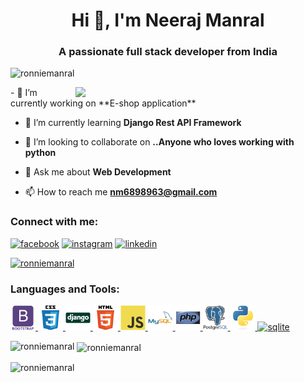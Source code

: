 
<h1 align="center">Hi 👋, I'm Neeraj Manral</h1>
<h3 align="center">A passionate full stack developer from India</h3>

<p align="left"> <img src="https://komarev.com/ghpvc/?username=ronniemanral&label=Profile%20views&color=0e75b6&style=flat" alt="ronniemanral" /> </p>


<img align="right" width="400" src="https://raw.githubusercontent.com/arsentieva/arsentieva/main/coder.gif">
- 🔭 I’m currently working on **E-shop application**

- 🌱 I’m currently learning **Django Rest API Framework**
- 👯 I’m looking to collaborate on **..Anyone who loves working with python**
- 💬 Ask me about **Web Development**

- 📫 How to reach me **nm6898963@gmail.com**

<h3 align="left">Connect with me:</h3>
<p align="left">
<a href="https://fb.com/ronnie.manral2811422" target="_blank"><img src="https://cdn.jsdelivr.net/npm/simple-icons@3.0.1/icons/facebook.svg" class="w-6 h-6 sm:w-8 sm:h-8 mr-1 sm:mr-4" alt="facebook" height="50" width="60" /></a>
<a href="https://instagram.com/neeraj_manral263153" target="_blank"><img src="https://cdn.jsdelivr.net/npm/simple-icons@3.0.1/icons/instagram.svg" class="w-6 h-6 sm:w-8 sm:h-8 mr-1 sm:mr-4" alt="instagram" height="50" width="60" /></a>
<a href="https://www.linkedin.com/in/neeraj-manral-279627208/" target="_blank"><img src="https://cdn.jsdelivr.net/npm/simple-icons@3.0.1/icons/linkedin.svg" class="w-6 h-6 sm:w-8 sm:h-8 mr-1 sm:mr-4" alt="linkedin" height="50" width="60" />
</p>


<p align="left"> <a href="https://github.com/ryo-ma/github-profile-trophy"><img src="https://github-profile-trophy.vercel.app/?username=ronniemanral" alt="ronniemanral" /></a> </p>
<h3 align="left">Languages and Tools:</h3>
<p align="left"> <a href="https://getbootstrap.com" target="_blank"> <img src="https://raw.githubusercontent.com/devicons/devicon/master/icons/bootstrap/bootstrap-plain-wordmark.svg" alt="bootstrap" width="40" height="40"/> </a> <a href="https://www.w3schools.com/css/" target="_blank"> <img src="https://raw.githubusercontent.com/devicons/devicon/master/icons/css3/css3-original-wordmark.svg" alt="css3" width="40" height="40"/> </a> <a href="https://www.djangoproject.com/" target="_blank"> <img src="https://raw.githubusercontent.com/devicons/devicon/master/icons/django/django-original.svg" alt="django" width="40" height="40"/> </a> <a href="https://www.w3.org/html/" target="_blank"> <img src="https://raw.githubusercontent.com/devicons/devicon/master/icons/html5/html5-original-wordmark.svg" alt="html5" width="40" height="40"/> </a> <a href="https://developer.mozilla.org/en-US/docs/Web/JavaScript" target="_blank"> <img src="https://raw.githubusercontent.com/devicons/devicon/master/icons/javascript/javascript-original.svg" alt="javascript" width="40" height="40"/> </a> <a href="https://www.mysql.com/" target="_blank"> <img src="https://raw.githubusercontent.com/devicons/devicon/master/icons/mysql/mysql-original-wordmark.svg" alt="mysql" width="40" height="40"/> </a> <a href="https://www.php.net" target="_blank"> <img src="https://raw.githubusercontent.com/devicons/devicon/master/icons/php/php-original.svg" alt="php" width="40" height="40"/> </a> <a href="https://www.postgresql.org" target="_blank"> <img src="https://raw.githubusercontent.com/devicons/devicon/master/icons/postgresql/postgresql-original-wordmark.svg" alt="postgresql" width="40" height="40"/> </a> <a href="https://www.python.org" target="_blank"> <img src="https://raw.githubusercontent.com/devicons/devicon/master/icons/python/python-original.svg" alt="python" width="40" height="40"/> </a> <a href="https://www.sqlite.org/" target="_blank"> <img src="https://www.vectorlogo.zone/logos/sqlite/sqlite-icon.svg" alt="sqlite" width="40" height="40"/> </a> </p>

<p><img align="left" src="https://github-readme-stats.vercel.app/api/top-langs?username=ronniemanral&show_icons=true&locale=en&layout=compact" alt="ronniemanral" /></p>

<p>&nbsp;<img align="center" src="https://github-readme-stats.vercel.app/api?username=ronniemanral&show_icons=true&locale=en" alt="ronniemanral" /></p>

<p><img align="center" src="https://github-readme-streak-stats.herokuapp.com/?user=ronniemanral&" alt="ronniemanral" /></p>
